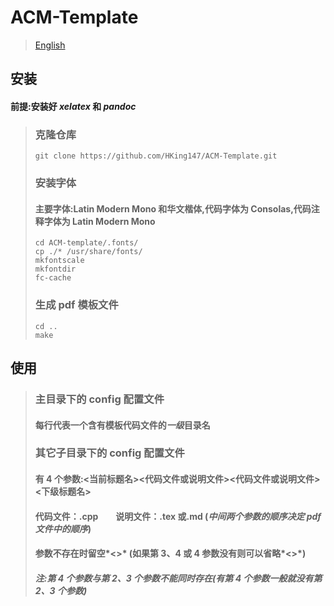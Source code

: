# ACM-Template

> [English](./README.md)

## 安装

#### 前提:安装好 _xelatex_ 和 _pandoc_

> ### 克隆仓库
>
> ```shell
> git clone https://github.com/HKing147/ACM-Template.git
> ```
>
> ### 安装字体
>
> #### 主要字体:Latin Modern Mono 和华文楷体,代码字体为 Consolas,代码注释字体为 Latin Modern Mono
>
> ```shell
> cd ACM-template/.fonts/
> cp ./* /usr/share/fonts/
> mkfontscale
> mkfontdir
> fc-cache
> ```
>
> ### 生成 pdf 模板文件
>
> ```shell
> cd ..
> make
> ```

## 使用

> ### 主目录下的 config 配置文件
>
> #### 每行代表一个含有模板代码文件的*一级*目录名
>
> ### 其它子目录下的 config 配置文件
>
> #### 有 4 个参数:<当前标题名><代码文件或说明文件><代码文件或说明文件><下级标题名>
>
> #### 代码文件：.cpp&emsp;&emsp;说明文件：.tex 或.md (_中间两个参数的顺序决定 pdf 文件中的顺序_)
>
> #### 参数不存在时留空*<>* (如果第 3、4 或 4 参数没有则可以省略*<>*)
>
> #### _注:第 4 个参数与第 2、3 个参数不能同时存在(有第 4 个参数一般就没有第 2、3 个参数)_
